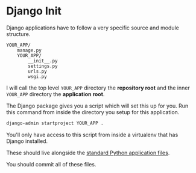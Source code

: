 # Django Init
Django applications have to follow a very specific source and module structure.
```
YOUR_APP/
    manage.py
    YOUR_APP/
        __init__.py
        settings.py
        urls.py
        wsgi.py
```

I will call the top level `YOUR_APP` directory the **repository root** and the inner `YOUR_APP` directory the **application root**.

The Django package gives you a script which will set this up for you.
Run this command from inside the directory you setup for this application.
```bash
django-admin startproject YOUR_APP .
```
You'll only have access to this script from inside a virtualenv that has Django installed.

These should live alongside the [standard Python application files](py-app-structure.md).

You should commit all of these files.
